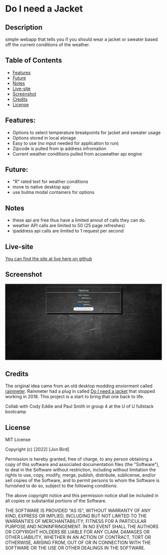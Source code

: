 # Do I need a Jacket

## Description
simple webapp that tells you if you should wear a jacket or sweater based off the current conditions of the weather.

## Table of Contents
- [Features](#features)
- [Future](#future)
- [Notes](#notes)
- [Live-site](#live-site)
- [Screenshot](#screenshot)
- [Credits](#credits)
- [License](#license)


## Features:

- Options to select temperature breakpoints for jacket and sweater usage 
- Options stored in local storage
- Easy to use (no input needed for application to run)
- Zipcode is pulled from ip address infromation
- Current weather conditions pulled from acuweather api engine

## Future:

- "R" rated text for weather conditions
- move to native desktop app
- use bulma modal containers for options

## Notes
- these api are free thus have a limited amout of calls they can do.
- weather API calls are limited to 50 
(25 page refreshes) 
- ipaddress api calls are limited to 1 request per second

## Live-site

[You can find the site at live here on github](https://attidack.github.io/weather-thoughts/)

## Screenshot

![Screenshot](assets/images/screenshot.png)


## Credits

The original idea came from an old desktop modding enviorment called [rainmeter](https://www.rainmeter.net/).  Rainmeter had a plug in called [Do I need a jacket](https://visualskins.com/skin/do-i-need-jacket-2) that stopped working in 2018.  This project is a start to bring that one back to life.

Collab with Cody Eddie and Paul Smith in group 4 at the U of U fullstack bootcamp

## License

MIT License

Copyright (c) [2022] [Jon Bird]

Permission is hereby granted, free of charge, to any person obtaining a copy
of this software and associated documentation files (the "Software"), to deal
in the Software without restriction, including without limitation the rights
to use, copy, modify, merge, publish, distribute, sublicense, and/or sell
copies of the Software, and to permit persons to whom the Software is
furnished to do so, subject to the following conditions:

The above copyright notice and this permission notice shall be included in all
copies or substantial portions of the Software.

THE SOFTWARE IS PROVIDED "AS IS", WITHOUT WARRANTY OF ANY KIND, EXPRESS OR
IMPLIED, INCLUDING BUT NOT LIMITED TO THE WARRANTIES OF MERCHANTABILITY,
FITNESS FOR A PARTICULAR PURPOSE AND NONINFRINGEMENT. IN NO EVENT SHALL THE
AUTHORS OR COPYRIGHT HOLDERS BE LIABLE FOR ANY CLAIM, DAMAGES OR OTHER
LIABILITY, WHETHER IN AN ACTION OF CONTRACT, TORT OR OTHERWISE, ARISING FROM,
OUT OF OR IN CONNECTION WITH THE SOFTWARE OR THE USE OR OTHER DEALINGS IN THE
SOFTWARE.